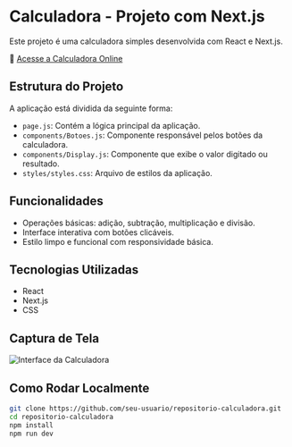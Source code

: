 # Calculadora - Projeto com Next.js

Este projeto é uma calculadora simples desenvolvida com React e Next.js.

🔗 [Acesse a Calculadora Online](https://calculadora-next-seven.vercel.app/)

## Estrutura do Projeto

A aplicação está dividida da seguinte forma:

- `page.js`: Contém a lógica principal da aplicação.
- `components/Botoes.js`: Componente responsável pelos botões da calculadora.
- `components/Display.js`: Componente que exibe o valor digitado ou resultado.
- `styles/styles.css`: Arquivo de estilos da aplicação.

## Funcionalidades

- Operações básicas: adição, subtração, multiplicação e divisão.
- Interface interativa com botões clicáveis.
- Estilo limpo e funcional com responsividade básica.

## Tecnologias Utilizadas

- React
- Next.js
- CSS

## Captura de Tela

![Interface da Calculadora](./public/img.jpg)

## Como Rodar Localmente

```bash
git clone https://github.com/seu-usuario/repositorio-calculadora.git
cd repositorio-calculadora
npm install
npm run dev

